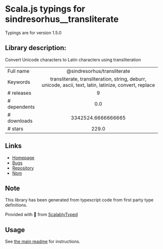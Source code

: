 
# Scala.js typings for sindresorhus__transliterate

Typings are for version 1.5.0

## Library description:
Convert Unicode characters to Latin characters using transliteration

|                    |                 |
| ------------------ | :-------------: |
| Full name          | @sindresorhus/transliterate |
| Keywords           | transliterate, transliteration, string, deburr, unicode, ascii, text, latin, latinize, convert, replace |
| # releases         | 9 |
| # dependents       | 0.0 |
| # downloads        | 3342524.6666666665 |
| # stars            | 229.0 |

## Links
- [Homepage](https://github.com/sindresorhus/transliterate#readme)
- [Bugs](https://github.com/sindresorhus/transliterate/issues)
- [Repository](https://github.com/sindresorhus/transliterate)
- [Npm](https://www.npmjs.com/package/%40sindresorhus%2Ftransliterate)
    


## Note
This library has been generated from typescript code from first party type definitions.

Provided with :purple_heart: from [ScalablyTyped](https://github.com/oyvindberg/ScalablyTyped)

## Usage
See [the main readme](../../readme.md) for instructions.


